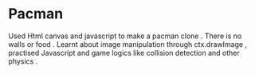 # Pacman


Used Html canvas and javascript to make a pacman clone . There is no walls or food . 
Learnt about image manipulation through ctx.drawImage , practised Javascript and game logics like collision detection and other physics .
